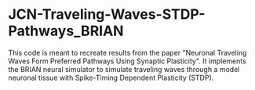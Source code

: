 # JCN-Traveling-Waves-STDP-Pathways_BRIAN
This code is meant to recreate results from the paper "Neuronal Traveling Waves Form Preferred Pathways Using Synaptic Plasticity". It implements the BRIAN neural simulator to simulate traveling waves through a model neuronal tissue with Spike-Timing Dependent Plasticity (STDP).
